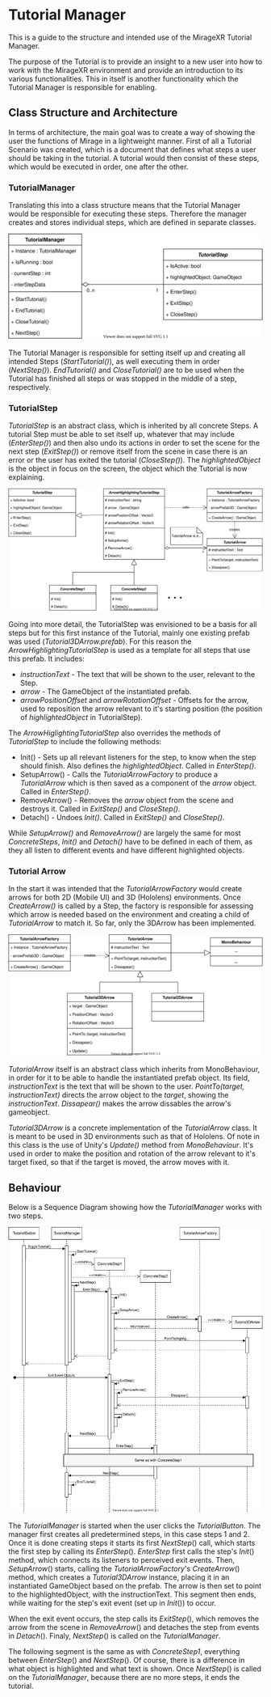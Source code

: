 # Tutorial Manager

This is a guide to the structure and intended use of the MirageXR Tutorial Manager.

The purpose of the Tutorial is to provide an insight to a new user into how to work with the MirageXR environment and provide an introduction to its various functionalities. This in itself is another functionality which the Tutorial Manager is responsible for enabling.

## Class Structure and Architecture

In terms of architecture, the main goal was to create a way of showing the user the functions of Mirage in a lightweight manner. First of all a Tutorial Scenario was created, which is a document that defines what steps a user should be taking in the tutorial. A tutorial would then consist of these steps, which would be executed in order, one after the other.

### TutorialManager

Translating this into a class structure means that the Tutorial Manager would be responsible for executing these steps. Therefore the manager creates and stores individual steps, which are defined in separate classes.

![Tutorial Manager Class Diagram](./TutorialManagerCD.svg)

The Tutorial Manager is responsible for setting itself up and creating all intended Steps (*StartTutorial()*), as well executing them in order (*NextStep()*). *EndTutorial()* and *CloseTutorial()* are to be used when the Tutorial has finished all steps or was stopped in the middle of a step, respectively.

### TutorialStep

*TutorialStep* is an abstract class, which is inherited by all concrete Steps. A tutorial Step must be able to set itself up, whatever that may include (*EnterStep()*) and then also undo its actions in order to set the scene for the next step (*ExitStep()*) or remove itself from the scene in case there is an error or the user has exited the tutorial (*CloseStep()*). The *highlightedObject* is the object in focus on the screen, the object which the Tutorial is now explaining.

![Tutorial Step Class Diagram](./TutorialStepCD.svg)

Going into more detail, the TutorialStep was envisioned to be a basis for all steps but for this first instance of the Tutorial, mainly one existing prefab was used (*Tutorial3DArrow.prefab*). For this reason the *ArrowHighlightingTutorialStep* is used as a template for all steps that use this prefab. It includes:
- *instructionText* - The text that will be shown to the user, relevant to the Step.
- *arrow* - The GameObject of the instantiated prefab.
- *arrowPositionOffset* and *arrowRotationOffset* - Offsets for the arrow, used to reposition the arrow relevant to it's starting position (the position of *highlightedObject* in TutorialStep).

The *ArrowHiglightingTutorialStep* also overrides the methods of *TutorialStep* to include the following methods:
- Init() - Sets up all relevant listeners for the step, to know when the step should finish. Also defines the *highlightedObject*. Called in *EnterStep()*.
- SetupArrow() - Calls the *TutorialArrowFactory* to produce a *TutorialArrow* which is then saved as a component of the *arrow* object. Called in *EnterStep()*.
- RemoveArrow() - Removes the *arrow* object from the scene and destroys it. Called in *ExitStep()* and *CloseStep()*.
- Detach() - Undoes *Init()*. Called in *ExitStep()* and *CloseStep()*.

While *SetupArrow()* and *RemoveArrow()* are largely the same for most *ConcreteSteps*, *Init()* and *Detach()* have to be defined in each of them, as they all listen to different events and have different highlighted objects.

### Tutorial Arrow

In the start it was intended that the *TutorialArrowFactory* would create arrows for both 2D (Mobile UI) and 3D (Hololens) environments. Once *CreateArrow()* is called by a Step, the factory is responsible for assessing which arrow is needed based on the environment and creating a child of *TutorialArrow* to match it. So far, only the 3DArrow has been implemented.

![Tutorial Arrow Class Diagram](./TutorialArrowCD.svg)

*TutorialArrow* itself is an abstract class which inherits from MonoBehaviour, in order for it to be able to handle the instantiated prefab object. Its field, *instructionText* is the text that will be shown to the user. *PointTo(target, instructionText)* directs the arrow object to the *target*, showing the *instructionText*. *Dissapear()* makes the arrow dissables the arrow's gameobject.

*Tutorial3DArrow* is a concrete implementation of the *TutorialArrow* class. It is meant to be used in 3D environments such as that of Hololens. Of note in this class is the use of Unity's *Update()* method from *MonoBehaviour*. It's used in order to make the position and rotation of the arrow relevant to it's target fixed, so that if the target is moved, the arrow moves with it.

## Behaviour

Below is a Sequence Diagram showing how the *TutorialManager* works with two steps.

![Tutorial Arrow Class Diagram](./TutorialManagerSequenceDiagram.svg)

The *TutorialManager* is started when the user clicks the *TutorialButton*. The manager first creates all predetermined steps, in this case steps 1 and 2. Once it is done creating steps it starts its first *NextStep*() call, which starts the first step by calling its *EnterStep*(). *EnterStep* first calls the step's *Init*() method, which connects its listeners to perceived exit events. Then, *SetupArrow*() starts, calling the *TutorialArrowFactory*'s *CreateArrow*() method, which creates a *Tutorial3DArrow* instance, placing it in an instantiated GameObject based on the prefab. The arrow is then set to point to the highlightedObject, with the instructionText. This segment then ends, while waiting for the step's exit event (set up in *Init*()) to occur.

When the exit event occurs, the step calls its *ExitStep*(), which removes the arrow from the scene in *RemoveArrow*() and detaches the step from events in *Detach*(). Finaly, *NextStep*() is called on the *TutorialManager*.

The following segment is the same as with *ConcreteStep1*, everything between *EnterStep*() and *NextStep*(). Of course, there is a difference in what object is highlighted and what text is shown. Once *NextStep*() is called on the *TutorialManager*, because there are no more steps, it ends the tutorial.
